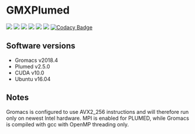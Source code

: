 # GMXPlumed
[![](https://images.microbadger.com/badges/version/nevensky/gmxplumed:latest-gpu.svg)](https://microbadger.com/images/nevensky/gmxplumed:latest-gpu) [![](https://img.shields.io/docker/pulls/nevensky/gmxplumed.svg)](https://hub.docker.com/r/nevensky/gmxplumed) ![](https://img.shields.io/microbadger/image-size/nevensky/gmxplumed/latest-gpu.svg) ![](https://img.shields.io/microbadger/layers/nevensky/gmxplumed/latest-gpu.svg) [![](https://img.shields.io/github/last-commit/nevensky/gmxplumed.svg)](https://github.com/Nevensky/gmxplumed/commits) [![](https://img.shields.io/github/issues-raw/nevensky/gmxplumed.svg)](https://github.com/Nevensky/gmxplumed/issues) [![Codacy Badge](https://api.codacy.com/project/badge/Grade/6694f313a51f4330a983d66910514977)](https://www.codacy.com/app/Nevensky/gmxplumed?utm_source=github.com&amp;utm_medium=referral&amp;utm_content=Nevensky/gmxplumed&amp;utm_campaign=Badge_Grade)

## Software versions
* Gromacs v2018.4
* Plumed v2.5.0
* CUDA v10.0
* Ubuntu v16.04

## Notes
Gromacs is configured to use AVX2_256 instructions and will therefore run only on newest Intel hardware. MPI is enabled for PLUMED, while Gromacs is compiled with gcc with OpenMP threading only.
